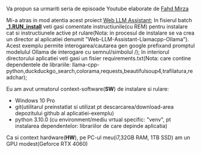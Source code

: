 Va propun sa urmariti seria de episoade Youtube elaborate de [Fahd Mirza](https://www.youtube.com/results?search_query=Fahd+Mirza+AI)

Mi-a atras in mod atentia acest proiect [Web LLM Assistant](https://www.youtube.com/watch?v=txflvGG_hIc); In fisierul batch [**_1.RUN_install**](https://github.com/stefanache/MFP-ANAF-RO/blob/main/python/Fahd_Mirza_A%20I/_1.RUN_install.bat) veti gasi comentate instructiunile(cu REM) pentru instalare cat si instructiunele active pt rulare(Nota: in procesul de instalare se va crea un director al aplicatiei denumit "Web-LLM-Assistant-Llamacpp-Ollama"). Acest exemplu permite interogarea/cautarea gen google prefixand promptul modelulul Ollama de interogare cu semnul/simbolul /); In interiorul directorului aplicatiei veti gasi un fisier requirements.txt(Nota: care contine dependentele de librariile: llama-cpp-python,duckduckgo_search,colorama,requests,beautifulsoup4,trafilatura,readchar);

Eu am avut urmatorul context-software(**SW**) de instalare si rulare:

- Windows 10 Pro
- git(utilitarul preinstatlat si utilizat pt descarcarea/download-area depozitului github al aplicatiei-exemplu)
- python 3.10.0 (cu environment/mediu vrtual specific: "venv", pt instalarea dependentelor: librariilor de care depinde aplicatia)

Ca si context hardware(**HW**), pe PC-ul meu(i7,32GB RAM, 1TB SSD) am un GPU modest(Geforce RTX 4060)
  
